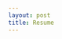 ```yaml
---
layout: post
title: Resume
--- 
```


<object data="../images/Resume_Anonymous.pdf" width="100%" height="1000" type='application/pdf'></object>
